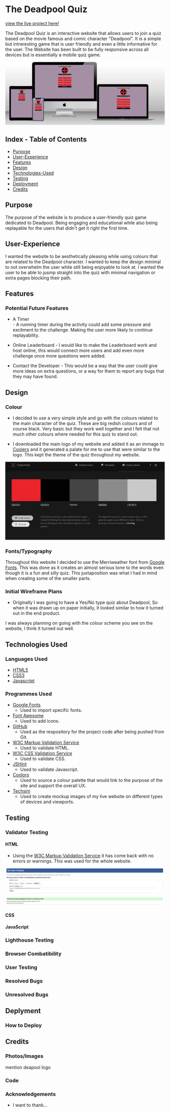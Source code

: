 <h1> The Deadpool Quiz</h1>

[view the live project here!](https://snoad96.github.io/portfolio-project-two/)

The Deadpool Quiz is an interactive website that allows users to join a quiz based on the movie famous and comic character "Deadpool". It is a simple but intreresting game that is user friendly and even a little informative for the user.
The Website has been built to be fully responsive across all devices but is essentially a mobile quiz game.

![mockup](assets/images/technisi-quiz.PNG)

## Index - Table of Contents
* [Purpose](#purpose)
* [User-Experience](#user-experience)
* [Features](#features)
* [Design](#design)
* [Technologies-Used](#technologies-used)
* [Testing](#testing)
* [Deployment](#deployment)
* [Credits](#credits) 

## Purpose

The purpose of the website is to produce a user-friendly quiz game dedicated to Deadpool. Being engaging and educational while also being replayable for the users that didn't get it right the first time.  

## User-Experience
I wanted the website to be aesthetically pleasing while using colours that are related to the Deadpool character. I wanted to keep the design minimal to not overwhelm the user while still being enjoyable to look at.
I wanted the user to be able to jusmp straight into the quiz with minimal navigation or extra pages blocking their path.

## Features

### Potential Future Features

- A Timer  
      - A running timer during the activity could add some pressure and excitment to the challenge. Making the user more likely to continue replayability.

- Online Leaderboard
      - I would like to make the Leaderboard work and host online, this would connect more users and add even more challenge once more questions were added.

- Contact the Developer
      - This would be a way that the user could give more ideas on extra questions, or a way for them to report any bugs that they may have found.


## Design

### Colour
- I decided to use a very simple style and go with the colours related to the main character of the quiz. These are big redish colours and of course black. Very basic but they work well together and I felt that not much other colours where needed for this quiz to stand out.

- I downloaded the main logo of my website and added it as an immage to [Coolers](https://coolers.co/) and it generated a palate for me to use that were similar to the logo.
This kept the theme of the quiz throughout my website.

![Navbar](assets/images/colormind.PNG)

### Fonts/Typography
Throughout this website I decided to use the Merriweather font from [Google Fonts](https://fonts.google.com/). This was done as it creates an almost serious tone to the words even though it is a fun and silly quiz. This juxtaposition was what I had in mind when creating some of the smaller parts.

### Initial Wireframe Plans

- Originally I was going to have a Yes/No type quiz about Deadpool, So when it was drawn up on paper initially, it looked similar to how it turned out in the end product.

I was always planning on going with the colour scheme you see on the website, I think it turned out well.

## Technologies Used

### Languages Used

-   [HTML5](https://en.wikipedia.org/wiki/HTML5)
-   [CSS3](https://en.wikipedia.org/wiki/Cascading_Style_Sheets)
-   [Javascript](https://en.wikipedia.org/wiki/Javascript)

### Programmes Used

-   [Google Fonts](https://fonts.google.com/)
      - Used to import specific fonts.
-   [Font Awesome](https://fontawesome.com/)
      - Used to add icons.
-   [GitHub](https://github.com/)
      - Used as the respository for the project code after being pushed from Git.
-   [W3C Markup Validation Service](https://validator.w3.org/)
      - Used to validate HTML.
-   [W3C CSS Validation Service](https://jigsaw.w3.org/css-validator/)
      - Used to validate CSS.
-   [JSHint](https://jshint.com/)
      - Used to validate Javascript.
-   [Coolors](https://coolors.co/)
      - Used to source a colour palette that would link to the purpose of the site and support the overall UX.
-   [Techsini](https://techsini.com/multi-mockup/index.php)
      - Used to create mockup images of my live website on different types of devices and viewports.

## Testing

### Validator Testing

#### HTML

- Using the [W3C Markup Validation Service](https://validator.w3.org/) it has come back with no errors or warnings. This was used for the whole website.

![Navbar](assets/images/html-checker.PNG)

#### CSS

#### JavaScript

### Lighthouse Testing

### Browser Combatibility

### User Testing

### Resolved Bugs

### Unresolved Bugs

## Deplyment

### How to Deploy

## Credits

### Photos/Images
mention deapool logo

### Code

### Acknowledgements
- I want to thank...